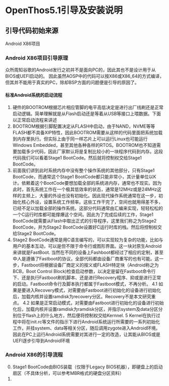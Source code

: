 # OpenThos5.1引导及安装说明

## 引导代码初始来源
Android X86项目
### Android X86项目引导原理
众所周知谷歌的Android发行之初并不是面向PC的，因此其也不是设计用于从BIOS或UEFI启动的。
因此虽然AOSP中的代码可以按X86或X86_64的方式编译，但其并不能用于真实的PC，除却BSP方面的问题便是引导的原因了。
#### 标准Android系统的启动流程
1. 硬件的BOOTROM根据芯片相应管脚的电平高低决定是进行出厂线刷还是正常启动逻辑。简单理解就是从Flash启动还是等着从USB等接口上喂数据。下面以正常启动流程来讲述  
2. BOOTROM根据引脚配置决定从FLASH中启动，由于NAND，NVME等等FLASH都不具备XIP特性，因此BOOTROM需要从这样的代码里面把系统加载到内存里执行。但实际上由于同一样芯片上可以运行Linux也可能运行Windows Embedded，甚至其他各种各样的RTOS。BOOTROM也不知道需要加载多少代码，因此厂家默认将是复制比较小的一块程序代码到内存。这段代码我们可以看着Stage1 BootCode。然后就将控制权交给Stage1 BootCode。
3. 前面我们讲到此时系统内存中没有整个操作系统的其他部分，只有Stage1 BootCode，而通常这个Stage1 BootCode都只能非常小，其计量单位以K计。依赖着这个BootCode要想加载全部的系统进内存，通常也不现实。因为此时，首先系统工作在一个极其低效率的状态，通常是12MHz或是24MHz这样的主频上，大量的外设也没有初始化。因此现代操作系统通常在这一步，初始化核心外设，设置系统工作频率。这些工作干完了，空间也就用得差不多，已经不足以加载全部的操作系统。这部分代码通常由汇编来实现，轻轻松松的一个C运行时库都可能撑爆这个空间。因此为了完成后续的工作，Stage1 BootCode就需要从Flash中取出正式的引导程序，这里我们称之为Stage2 BootCode，并为Stage2 BootCode设置好C运行时库的栈。然后将控制权交给Stage2 BootCode。
4. Stage2 BootCode通常是用C语言编写的，可以实现较为复杂的功能，比如与用户的基本互动，可以是但不限于命令行或图形界面。这一块对原生Android来讲就是FastBoot. 当然在不同的设备上Fashboot都经过了相应的定制，甚至中人是遵循了Fastboot的协议，全部代码都由设备厂商重写的也有可能。这一步，Fastboot将根据设备厂商定义的按义或FLASH特定块（Android称之为BCB，Boot Control Block)检查启动参数，以决定是留在Fastboot命令行下、还是执行Fastboot刷机脚本、还是进行Recovery程序、抑或是进行正常的启动。Fastboot命令行及脚本执行都属于Fastboot模式，不再分析。
4.1 如果是要进入Recovery模式，对需要由Fastboot进行初始化的设备进行初始化后，加载内核并设置ramdisk为recovery分区。Recovery不是本文研究重点。
4.2 如果是正常启动模式，对需要由Fastboot进行初始化的设备进行初始化后，加载内核并设置ramdisk为ramdisk分区，并指示system及data分区分别位于flash上的什么地方，然后便将控制权交给Kernnel.
5 Kernel在执行过程中将在init.rc等文件的指示下进行Android系统运行所需要的一系列初始化工作，并挂system、data等相关分区，随后调用zygote进入Android环境。  
因此在PC上运行Android系统需要对其进行一定的改造，让其能从BIOS或是UEFI逐步引导到Android环境
### Android X86的引导流程
0. Stage1 BootCode由BIOS装载（仅限于Legacy BIOS机器），即硬盘上的启动扇区（不具体分析，可以参考MBR格式的硬盘分区资料）
2.
